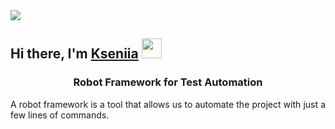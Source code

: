 <img src="https://github.com/SokolovaKsenia/Ksu_robotframework/blob/main/readme-banner_2.jpg"/>

<h2 align="left">Hi there, I'm <a href="www.linkedin.com/in/kseniia-sokolova-ks">Kseniia</a> 
<img src="https://github.com/SokolovaKsenia/challenge_portfolio_KS/blob/main/images/Hi.gif.crdownload" height="32"/></h2>

<h3 dir="auto" style="text-align: center;">Robot Framework for Test Automation</h3>
<p dir="auto" style="text-align: justify;">A robot framework is a tool that allows us to automate the project with just a few lines of commands.</p> 
